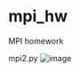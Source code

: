 # mpi_hw
MPI homework

mpi2.py
![image](https://github.com/nongrata2/mpi_hw/assets/94924908/943dba29-1ab7-4775-a91c-1977baa4f99e)
